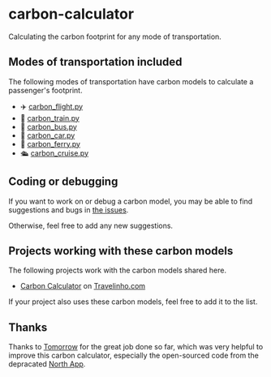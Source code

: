 # carbon-calculator
Calculating the carbon footprint for any mode of transportation.


## Modes of transportation included
The following modes of transportation have carbon models to calculate a passenger's footprint.

* ✈️  [carbon_flight.py](https://github.com/J0ANMM/carbon-calculator/blob/master/carbon_flight.py)
* 🚄  [carbon_train.py](https://github.com/J0ANMM/carbon-calculator/blob/master/carbon_train.py)
* 🚌  [carbon_bus.py](https://github.com/J0ANMM/carbon-calculator/blob/master/carbon_bus.py)
* 🚗  [carbon_car.py](https://github.com/J0ANMM/carbon-calculator/blob/master/carbon_car.py)
* 🚢  [carbon_ferry.py](https://github.com/J0ANMM/carbon-calculator/blob/master/carbon_ferry.py)
* 🛳️  [carbon_cruise.py](https://github.com/J0ANMM/carbon-calculator/blob/master/carbon_cruise.py)


## Coding or debugging
If you want to work on or debug a carbon model, you may be able to find suggestions and bugs in [the issues](https://github.com/J0ANMM/carbon-calculator/issues).

Otherwise, feel free to add any new suggestions.


## Projects working with these carbon models
The following projects work with the carbon models shared here. 

* [Carbon Calculator](https://www.travelinho.com/en/carbon-calculator) on [Travelinho.com](https://www.travelinho.com)

If your project also uses these carbon models, feel free to add it to the list.


## Thanks
Thanks to [Tomorrow](https://github.com/tmrowco) for the great job done so far, which was very helpful to improve this carbon calculator, especially the open-sourced code from the depracated [North App](https://github.com/tmrowco/northapp-contrib).
